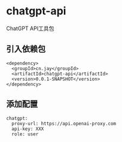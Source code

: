 # chatgpt-api
ChatGPT API工具包

## 引入依赖包
```
<dependency>
  <groupId>cn.jay</groupId>
  <artifactId>chatgpt-api</artifactId>
  <version>0.0.1-SNAPSHOT</version>
</dependency>
```

## 添加配置
```
chatgpt:
  proxy-url: https://api.openai-proxy.com
  api-key: XXX
  role: user
```
